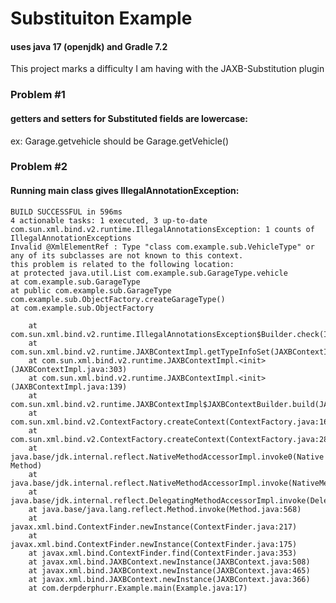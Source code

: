 # Substituiton Example

#### uses java 17 (openjdk) and Gradle 7.2

This project marks a difficulty I am having with the JAXB-Substitution plugin

### Problem #1
#### getters and setters for Substituted fields are lowercase:

ex: Garage.getvehicle 
should be Garage.getVehicle()

### Problem #2 
#### Running main class gives IllegalAnnotationException:

    BUILD SUCCESSFUL in 596ms
    4 actionable tasks: 1 executed, 3 up-to-date
    com.sun.xml.bind.v2.runtime.IllegalAnnotationsException: 1 counts of IllegalAnnotationExceptions
    Invalid @XmlElementRef : Type "class com.example.sub.VehicleType" or any of its subclasses are not known to this context.
    this problem is related to the following location:
    at protected java.util.List com.example.sub.GarageType.vehicle
    at com.example.sub.GarageType
    at public com.example.sub.GarageType com.example.sub.ObjectFactory.createGarageType()
    at com.example.sub.ObjectFactory
    
        at com.sun.xml.bind.v2.runtime.IllegalAnnotationsException$Builder.check(IllegalAnnotationsException.java:106)
        at com.sun.xml.bind.v2.runtime.JAXBContextImpl.getTypeInfoSet(JAXBContextImpl.java:471)
        at com.sun.xml.bind.v2.runtime.JAXBContextImpl.<init>(JAXBContextImpl.java:303)
        at com.sun.xml.bind.v2.runtime.JAXBContextImpl.<init>(JAXBContextImpl.java:139)
        at com.sun.xml.bind.v2.runtime.JAXBContextImpl$JAXBContextBuilder.build(JAXBContextImpl.java:1156)
        at com.sun.xml.bind.v2.ContextFactory.createContext(ContextFactory.java:165)
        at com.sun.xml.bind.v2.ContextFactory.createContext(ContextFactory.java:289)
        at java.base/jdk.internal.reflect.NativeMethodAccessorImpl.invoke0(Native Method)
        at java.base/jdk.internal.reflect.NativeMethodAccessorImpl.invoke(NativeMethodAccessorImpl.java:77)
        at java.base/jdk.internal.reflect.DelegatingMethodAccessorImpl.invoke(DelegatingMethodAccessorImpl.java:43)
        at java.base/java.lang.reflect.Method.invoke(Method.java:568)
        at javax.xml.bind.ContextFinder.newInstance(ContextFinder.java:217)
        at javax.xml.bind.ContextFinder.newInstance(ContextFinder.java:175)
        at javax.xml.bind.ContextFinder.find(ContextFinder.java:353)
        at javax.xml.bind.JAXBContext.newInstance(JAXBContext.java:508)
        at javax.xml.bind.JAXBContext.newInstance(JAXBContext.java:465)
        at javax.xml.bind.JAXBContext.newInstance(JAXBContext.java:366)
        at com.derpderphurr.Example.main(Example.java:17)
